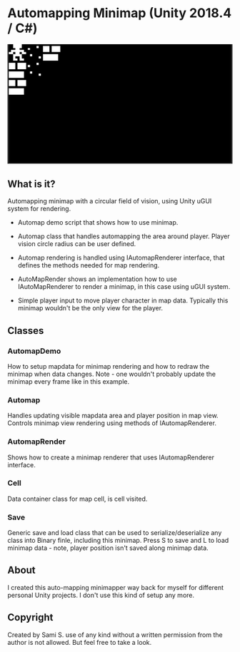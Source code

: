 # Automapping Minimap (Unity 2018.4 / C#)

![Automapping minimap](/doc/automapping_minimap.gif)

## What is it?

Automapping minimap with a circular field of vision, using Unity uGUI system for rendering.

* Automap demo script that shows how to use minimap.

* Automap class that handles automapping the area around player. Player vision circle radius can be user defined.

* Automap rendering is handled using IAutomapRenderer interface, that defines the methods needed for map rendering.

* AutoMapRender shows an implementation how to use IAutoMapRenderer to render a minimap, in this case using uGUI system.

* Simple player input to move player character in map data. Typically this minimap wouldn't be the only view for the player.


## Classes

### AutomapDemo
How to setup mapdata for minimap rendering and how to redraw the minimap when data changes. Note - one wouldn't probably update the minimap every frame like in this example.

### Automap
Handles updating visible mapdata area and player position in map view. Controls minimap view rendering using methods of IAutomapRenderer.

### AutomapRender
Shows how to create a minimap renderer that uses IAutomapRenderer interface.

### Cell
Data container class for map cell, is cell visited.

### Save 
Generic save and load class that can be used to serialize/deserialize any class into Binary finle, including this minimap. Press S to save and L to load minimap data - note, player position isn't saved along minimap data.


## About
I created this auto-mapping minimapper way back for myself for different personal Unity projects. I don't use this kind of setup any more.

## Copyright 
Created by Sami S. use of any kind without a written permission from the author is not allowed. But feel free to take a look.
